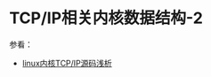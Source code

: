 # TCP/IP相关内核数据结构-2

参看：

- [linux内核TCP/IP源码浅析](https://blog.csdn.net/weixin_40355471/article/details/131535653)



